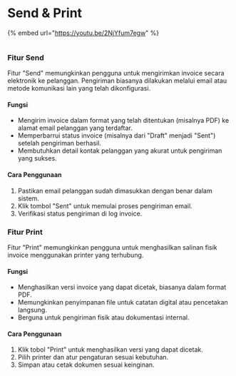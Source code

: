 # Send & Print

{% embed url="https://youtu.be/2NjYfum7egw" %}

<figure><img src="https://document-management-system-1.gitbook.io/document-management-system/~gitbook/image?url=https%3A%2F%2F1011768869-files.gitbook.io%2F%7E%2Ffiles%2Fv0%2Fb%2Fgitbook-x-prod.appspot.com%2Fo%2Fspaces%252FLEturytqtHGPsYdglHaB%252Fuploads%252FkOygUdJGE6S2jhTscIv8%252FDesain%2520tanpa%2520judul%2520%2815%29.png%3Falt%3Dmedia%26token%3Dea38f335-a43f-452d-b053-1fc8c6b83005&#x26;width=768&#x26;dpr=4&#x26;quality=100&#x26;sign=b08c3202&#x26;sv=2" alt=""><figcaption></figcaption></figure>

### Fitur Send <a href="#fitur-send" id="fitur-send"></a>

Fitur "Send" memungkinkan pengguna untuk mengirimkan invoice secara elektronik ke pelanggan. Pengiriman biasanya dilakukan melalui email atau metode komunikasi lain yang telah dikonfigurasi.

#### Fungsi <a href="#fungsi" id="fungsi"></a>

* Mengirim invoice dalam format yang telah ditentukan (misalnya PDF) ke alamat email pelanggan yang terdaftar.
* Memperbarrui status invoice (misalnya dari "Draft" menjadi "Sent") setelah pengiriman berhasil.
* Membutuhkan detail kontak pelanggan yang akurat untuk pengiriman yang sukses.

#### Cara Penggunaan <a href="#cara-penggunaan" id="cara-penggunaan"></a>

1. Pastikan email pelanggan sudah dimasukkan dengan benar dalam sistem.
2. Klik tombol "Sent" untuk memulai proses pengiriman email.
3. Verifikasi status pengiriman di log invoice.

### Fitur Print <a href="#fitur-print" id="fitur-print"></a>

Fitur "Print" memungkinkan pengguna untuk menghasilkan salinan fisik invoice menggunakan printer yang terhubung.

#### Fungsi <a href="#fungsi-1" id="fungsi-1"></a>

* Menghasilkan versi invoice yang dapat dicetak, biasanya dalam format PDF.
* Memungkinkan penyimpanan file untuk catatan digital atau pencetakan langsung.
* Berguna untuk pengiriman fisik atau dokumentasi internal.

#### Cara Penggunaan <a href="#cara-penggunaan-1" id="cara-penggunaan-1"></a>

1. Klik tobol "Print" untuk menghasilkan versi yang dapat dicetak.
2. Pilih printer dan atur pengaturan sesuai kebutuhan.
3. Simpan atau cetak dokumen sesuai keinginan.
